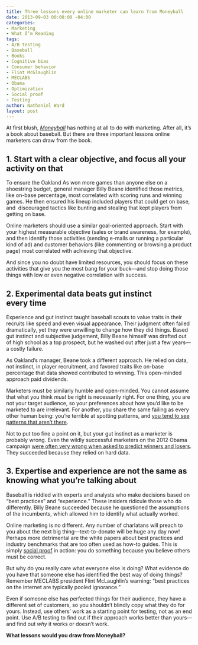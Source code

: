 ```yaml
---
title: Three lessons every online marketer can learn from Moneyball
date: 2013-09-03 00:00:00 -04:00
categories:
- Marketing
- What I’m Reading
tags:
- A/B testing
- Baseball
- Books
- Cognitive bias
- Consumer behavior
- Flint McGlaughlin
- MECLABS
- Obama
- Optimization
- Social proof
- Testing
author: Nathaniel Ward
layout: post
---
```


At first blush, *[Moneyball][1]* has nothing at all to do with marketing. After all, it’s a book about baseball. But there are three important lessons online marketers can draw from the book.

## 1. Start with a clear objective, and focus all your activity on that

To ensure the Oakland As won more games than anyone else on a shoestring budget, general manager Billy Beane identified those metrics, like on-base percentage, most correlated with scoring runs and winning games. He then ensured his lineup included players that could get on base, and  discouraged tactics like bunting and stealing that kept players from getting on base.

Online marketers should use a similar goal-oriented approach. Start with your highest measurable objective (sales or brand awareness, for example), and then identify those activities (sending e-mails or running a particular kind of ad) and customer behaviors (like commenting or browsing a product page) most correlated with achieving that objective.

And since you no doubt have limited resources, you should focus on these activities that give you the most bang for your buck—and stop doing those things with low or even negative correlation with success.

## 2. Experimental data beats gut instinct every time

Experience and gut instinct taught baseball scouts to value traits in their recruits like speed and even visual appearance. Their judgment often failed dramatically, yet they were unwilling to change how they did things. Based gut instinct and subjective judgement, Billy Beane himself was drafted out of high school as a top prospect, but he washed out after just a few years—a costly failure.

As Oakland’s manager, Beane took a different approach. He relied on data, not instinct, in player recruitment, and favored traits like on-base percentage that data showed contributed to winning. This open-minded approach paid dividends.

Marketers must be similarly humble and open-minded. You cannot assume that what you think *must* be right is necessarily right. For one thing, you are not your target audience, so your preferences about how you’d like to be marketed to are irrelevant. For another, you share the same failing as every other human being: you’re terrible at spotting patterns, and [you tend to see patterns that aren’t there][2]. 

Not to put too fine a point on it, but your gut instinct as a marketer is probably wrong. Even the wildly successful marketers on the 2012 Obama campaign [were often very wrong when asked to predict winners and losers][3]. They succeeded because they relied on hard data.

## 3. Expertise and experience are not the same as knowing what you’re talking about

Baseball is riddled with experts and analysts who make decisions based on “best practices” and “experience.” These insiders ridicule those who do differently. Billy Beane succeeded because he questioned the assumptions of the incumbents, which allowed him to identify what actually worked.

Online marketing is no different. Any number of charlatans will preach to you about the next big thing—text-to-donate will be huge any day now! Perhaps more detrimental are the white papers about best practices and industry benchmarks that are too often used as how-to guides. This is simply [social proof][4] in action: you do something because you believe others must be correct.

But why do you really care what everyone else is doing? What evidence do you have that someone else has identified the best way of doing things? Remember <span class="caps">MECLABS</span> president Flint McLaughlin’s warning: “best practices on the internet are typically pooled ignorance.”

Even if someone else has perfected things for their audience, they have a different set of customers, so you shouldn’t blindly copy what they do for yours. Instead, use others’ work as a starting point for testing, not as an end point. Use A/​B testing to find out if their approach works better than yours—and find out *why* it works or doesn’t work.

**What lessons would you draw from Moneyball?**

 [1]: http://www.amazon.com/exec/obidos/ASIN/0393057658/nathward-20
 [2]: http://en.wikipedia.org/wiki/Confirmation_bias
 [3]: http://www.nathanielward.net/2012/12/your-gut-instincts-as-a-marketer-are-probably-wrong/
 [4]: http://en.wikipedia.org/wiki/Social_proof